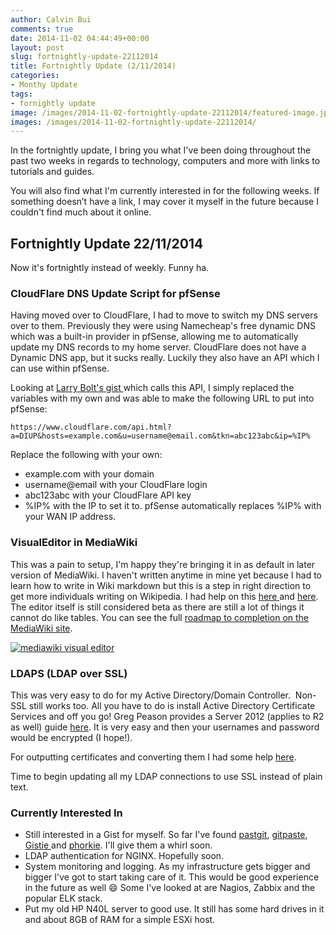 ```yaml
---
author: Calvin Bui
comments: true
date: 2014-11-02 04:44:49+00:00
layout: post
slug: fortnightly-update-22112014
title: Fortnightly Update (2/11/2014)
categories:
- Monthy Update
tags:
- fornightly update
image: /images/2014-11-02-fortnightly-update-22112014/featured-image.jpg 
images: /images/2014-11-02-fortnightly-update-22112014/
---
```


In the fortnightly update, I bring you what I've been doing throughout the past two weeks in regards to technology, computers and more with links to tutorials and guides.

You will also find what I'm currently interested in for the following weeks. If something doesn’t have a link, I may cover it myself in the future because I couldn't find much about it online.

<!-- more -->

## Fortnightly Update 22/11/2014

Now it's fortnightly instead of weekly. Funny ha.

### CloudFlare DNS Update Script for pfSense

Having moved over to CloudFlare, I had to move to switch my DNS servers over to them. Previously they were using Namecheap's free dynamic DNS which was a built-in provider in pfSense, allowing me to automatically update my DNS records to my home server. CloudFlare does not have a Dynamic DNS app, but it sucks really. Luckily they also have an API which I can use within pfSense.

Looking at [Larry Bolt's gist ](https://gist.github.com/larrybolt/6295160)which calls this API, I simply replaced the variables with my own and was able to make the following URL to put into pfSense:

```config    
https://www.cloudflare.com/api.html?a=DIUP&hosts=example.com&u=username@email.com&tkn=abc123abc&ip=%IP%
```

Replace the following with your own:

* example.com with your domain
* username@email with your CloudFlare login
* abc123abc with your CloudFlare API key
* %IP% with the IP to set it to. pfSense automatically replaces %IP% with your WAN IP address.

### VisualEditor in MediaWiki

This was a pain to setup, I'm happy they're bringing it in as default in later version of MediaWiki. I haven't written anytime in mine yet because I had to learn how to write in Wiki markdown but this is a step in right direction to get more individuals writing on Wikipedia. I had help on this [here ](http://www.mediawiki.org/wiki/Extension:VisualEditor)and [here](http://edutechwiki.unige.ch/en/VisualEditor). The editor itself is still considered beta as there are still a lot of things it cannot do like tables. You can see the full [roadmap to completion on the MediaWiki site](http://www.mediawiki.org/wiki/VisualEditor/Roadmap).

[![mediawiki visual editor]({{page.images}}capture7.png)]({{page.images}}capture7.png)

### LDAPS (LDAP over SSL)

This was very easy to do for my Active Directory/Domain Controller.  Non-SSL still works too. All you have to do is install Active Directory Certificate Services and off you go! Greg Peason provides a Server 2012 (applies to R2 as well) guide [here](http://gregtechnobabble.blogspot.com.au/2012/11/enabling-ldap-ssl-in-windows-2012-part-1.html). It is very easy and then your usernames and password would be encrypted (I hope!).

For outputting certificates and converting them I had some help [here](https://confluence.atlassian.com/display/DOC/Configuring+an+SSL+Connection+to+Active+Directory).

Time to begin updating all my LDAP connections to use SSL instead of plain text.

### Currently Interested In

* Still interested in a Gist for myself. So far I've found [pastgit](https://github.com/mmikulicic/pastgit), [gitpaste](https://github.com/justinvh/gitpaste), [Gistie ](https://github.com/gmarik/Gistie)and [phorkie](phorkie). I'll give them a whirl soon.
* LDAP authentication for NGINX. Hopefully soon.
* System monitoring and logging. As my infrastructure gets bigger and bigger I've got to start taking care of it. This would be good experience in the future as well :smile: Some I've looked at are Nagios, Zabbix and the popular ELK stack.
* Put my old HP N40L server to good use. It still has some hard drives in it and about 8GB of RAM for a simple ESXi host.
